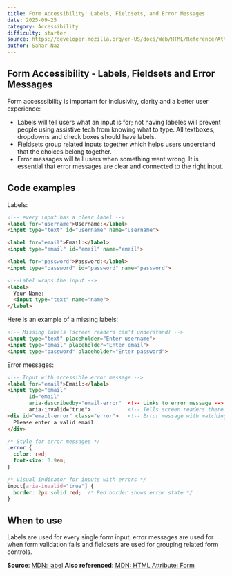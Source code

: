 ```yaml
---
title: Form Accessibility: Labels, Fieldsets, and Error Messages
date: 2025-09-25
category: Accessibility
difficulty: starter
source: https://developer.mozilla.org/en-US/docs/Web/HTML/Reference/Attributes/form
author: Sahar Naz
---
```


## Form Accessibility - Labels, Fieldsets and Error Messages

Form accesssibility is important for inclusivity, clarity and a better user experience:

- Labels will tell users what an input is for; not having labeles will prevent people using assistive tech from knowing what to type. All textboxes, dropdowns and check boxes should have labels.
- Fieldsets group related inputs together which helps users understand that the choices belong together.
- Error messages will tell users when something went wrong. It is essential that error messages are clear and connected to the right input.

## Code examples

Labels:

```html
<!-- every input has a clear label -->
<label for="username">Username:</label>
<input type="text" id="username" name="username">

<label for="email">Email:</label>
<input type="email" id="email" name="email">

<label for="password">Password:</label>
<input type="password" id="password" name="password">

<!--Label wraps the input -->
<label>
  Your Name:
  <input type="text" name="name">
</label>
```

Here is an example of a missing labels:

```html
<!-- Missing labels (screen readers can't understand) -->
<input type="text" placeholder="Enter username">
<input type="email" placeholder="Enter email">
<input type="password" placeholder="Enter password">
```

Error messages:

```html
<!-- Input with accessible error message -->
<label for="email">Email:</label>
<input type="email" 
       id="email" 
       aria-describedby="email-error"  <!-- Links to error message -->
       aria-invalid="true">            <!-- Tells screen readers there's an error -->
<div id="email-error" class="error">   <!-- Error message with matching ID -->
  Please enter a valid email
</div>
```

```css
/* Style for error messages */
.error {
  color: red;
  font-size: 0.9em;
}

/* Visual indicator for inputs with errors */
input[aria-invalid="true"] {
  border: 2px solid red;  /* Red border shows error state */
}
```

## When to use

Labels are used for every single form input, error messages are used for when form validation fails and fieldsets are used for grouping related form controls.

**Source**: [MDN: label](https://developer.mozilla.org/en-US/docs/Web/HTML/Reference/Elements/label)
**Also referenced**: [MDN: HTML Attribute: Form](https://developer.mozilla.org/en-US/docs/Web/HTML/Reference/Attributes/form)
